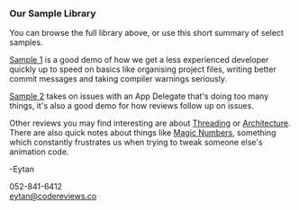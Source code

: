 ### Our Sample Library

You can browse the full library above, or use this short summary of select samples. 

[Sample 1](https://github.com/codereviews/samples/blob/master/1/1.md) is a good demo of how we get a less experienced developer quickly up to speed on basics like organising project files, writing better commit messages and taking compiler warnings seriously. 

[Sample 2](https://github.com/codereviews/samples/blob/master/2/2.md) takes on issues with an App Delegate that's doing too many things, it's also a good demo for how reviews follow up on issues.

Other reviews you may find interesting are about [Threading](https://github.com/codereviews/samples/blob/master/3/3.md) or [Architecture](https://github.com/codereviews/samples/blob/master/4/5.md). There are also quick notes about things like [Magic Numbers](https://github.com/codereviews/samples/blob/master/6/2.md#magic-numbers), something which constantly frustrates us when trying to tweak someone else's animation code. 

-Eytan  

052-841-6412  
eytan@codereviews.co

